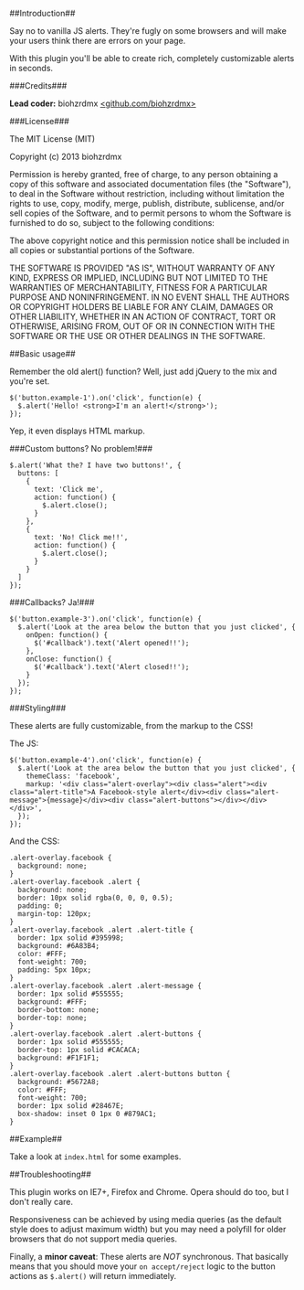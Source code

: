 ##Introduction##

Say no to vanilla JS alerts. They're fugly on some browsers and will make your users think there are errors on your page.

With this plugin you'll be able to create rich, completely customizable alerts in seconds.

###Credits###

**Lead coder:** biohzrdmx [&lt;github.com/biohzrdmx&gt;](http://github.com/biohzrdmx)

###License###

The MIT License (MIT)

Copyright (c) 2013 biohzrdmx

Permission is hereby granted, free of charge, to any person obtaining a copy of this software and associated documentation files (the "Software"), to deal in the Software without restriction, including without limitation the rights to use, copy, modify, merge, publish, distribute, sublicense, and/or sell copies of the Software, and to permit persons to whom the Software is furnished to do so, subject to the following conditions:

The above copyright notice and this permission notice shall be included in all copies or substantial portions of the Software.

THE SOFTWARE IS PROVIDED "AS IS", WITHOUT WARRANTY OF ANY KIND, EXPRESS OR IMPLIED, INCLUDING BUT NOT LIMITED TO THE WARRANTIES OF MERCHANTABILITY, FITNESS FOR A PARTICULAR PURPOSE AND NONINFRINGEMENT. IN NO EVENT SHALL THE AUTHORS OR COPYRIGHT HOLDERS BE LIABLE FOR ANY CLAIM, DAMAGES OR OTHER LIABILITY, WHETHER IN AN ACTION OF CONTRACT, TORT OR OTHERWISE, ARISING FROM, OUT OF OR IN CONNECTION WITH THE SOFTWARE OR THE USE OR OTHER DEALINGS IN THE SOFTWARE.

##Basic usage##

Remember the old alert() function? Well, just add jQuery to the mix and you're set.

	$('button.example-1').on('click', function(e) {
	  $.alert('Hello! <strong>I'm an alert!</strong>');
	});

Yep, it even displays HTML markup.

###Custom buttons? No problem!###

	$.alert('What the? I have two buttons!', {
	  buttons: [
	    {
	      text: 'Click me',
	      action: function() {
	        $.alert.close();
	      }
	    },
	    {
	      text: 'No! Click me!!',
	      action: function() {
	        $.alert.close();
	      }
	    }
	  ]
	});

###Callbacks? Ja!###

	$('button.example-3').on('click', function(e) {
	  $.alert('Look at the area below the button that you just clicked', {
	    onOpen: function() {
	      $('#callback').text('Alert opened!!');
	    },
	    onClose: function() {
	      $('#callback').text('Alert closed!!');
	    }
	  });
	});

###Styling###

These alerts are fully customizable, from the markup to the CSS!

The JS:

	$('button.example-4').on('click', function(e) {
	  $.alert('Look at the area below the button that you just clicked', {
	    themeClass: 'facebook',
	    markup: '<div class="alert-overlay"><div class="alert"><div class="alert-title">A Facebook-style alert</div><div class="alert-message">{message}</div><div class="alert-buttons"></div></div></div>',
	  });
	});

And the CSS:

	.alert-overlay.facebook {
	  background: none;
	}
	.alert-overlay.facebook .alert {
	  background: none;
	  border: 10px solid rgba(0, 0, 0, 0.5);
	  padding: 0;
	  margin-top: 120px;
	}
	.alert-overlay.facebook .alert .alert-title {
	  border: 1px solid #395998;
	  background: #6A83B4;
	  color: #FFF;
	  font-weight: 700;
	  padding: 5px 10px;
	}
	.alert-overlay.facebook .alert .alert-message {
	  border: 1px solid #555555;
	  background: #FFF;
	  border-bottom: none;
	  border-top: none;
	}
	.alert-overlay.facebook .alert .alert-buttons {
	  border: 1px solid #555555;
	  border-top: 1px solid #CACACA;
	  background: #F1F1F1;
	}
	.alert-overlay.facebook .alert .alert-buttons button {
	  background: #5672A8;
	  color: #FFF;
	  font-weight: 700;
	  border: 1px solid #28467E;
	  box-shadow: inset 0 1px 0 #879AC1;
	}

##Example##

Take a look at `index.html` for some examples.

##Troubleshooting##

This plugin works on IE7+, Firefox and Chrome. Opera should do too, but I don't really care.

Responsiveness can be achieved by using media queries (as the default style does to adjust maximum width) but you may need a polyfill for older browsers that do not support media queries.

Finally, a **minor caveat**: These alerts are *NOT* synchronous. That basically means that you should move your `on accept/reject` logic to the button actions as `$.alert()` will return immediately.